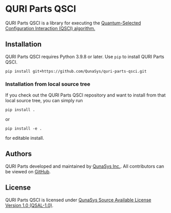 # QURI Parts QSCI


QURI Parts QSCI is a library for executing the [Quantum-Selected Configuration Interaction (QSCI) algorithm.](https://arxiv.org/abs/2302.11320)



## Installation

QURI Parts QSCI requires Python 3.9.8 or later. Use `pip` to install QURI Parts QSCI.

```
pip install git+https://github.com/QunaSys/quri-parts-qsci.git
```

### Installation from local source tree

If you check out the QURI Parts QSCI repository and want to install from that local source tree, you can simply run

```
pip install .
```

or

```
pip install -e .
```
for editable install.

## Authors

QURI Parts developed and maintained by [QunaSys Inc.](https://qunasys.com/en). All contributors can be viewed on [GitHub](https://github.com/QunaSys/quri-parts-qsci/graphs/contributors).


## License

QURI Parts QSCI is licensed under [QunaSys Source Available License Version 1.0 (QSAL-1.0)](https://github.com/QunaSys/quri-parts-qsci/blob/main/LICENSE).
